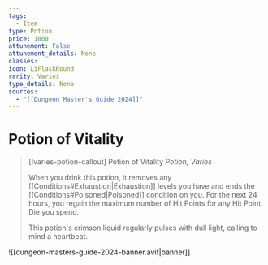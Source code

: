```yaml
---
tags:
  - Item
type: Potion
price: 1800
attunement: False
attunement_details: None
classes:
icon: LiFlaskRound
rarity: Varies
type_details: None
sources: 
  - "[[Dungeon Master's Guide 2024]]"
---
```

# Potion of Vitality
>[!varies-potion-callout] Potion of Vitality
>_Potion, Varies_
>
>When you drink this potion, it removes any [[Conditions#Exhaustion\|Exhaustion]] levels you have and ends the [[Conditions#Poisoned\|Poisoned]] condition on you. For the next 24 hours, you regain the maximum number of Hit Points for any Hit Point Die you spend.
>
>This potion's crimson liquid regularly pulses with dull light, calling to mind a heartbeat.
>


![[dungeon-masters-guide-2024-banner.avif|banner]]